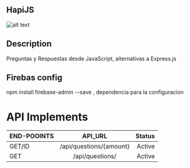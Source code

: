 ## HapiJS
![alt text](https://hapijs.com/public/img/logo.svg "Logo Title Text 1")

## Description
Preguntas y Respuestas desde JavaScript, alternativas a Express.js  

## Firebas config
npm install firebase-admin --save , dependencia para la configuracion

# API Implements

| END-POOINTS   |         API_URL         | Status |
| ------------- |:-----------------------:| ------:|
|      GET/ID   | /api/questions/{amount} | Active |
|      GET      | /api/questions/         | Active |  
